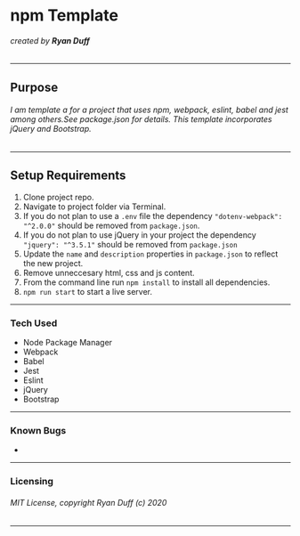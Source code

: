 # npm Template

###### created by **Ryan Duff**
---
## Purpose
###### I am template a for a project that uses npm, webpack, eslint, babel and jest among others.See package.json for details. This template incorporates jQuery and Bootstrap.

---
## Setup Requirements
 1. Clone project repo.
 2. Navigate to project folder via Terminal.
 3. If you do not plan to use a `.env` file the dependency `"dotenv-webpack": "^2.0.0"` should be removed from `package.json`.
 4. If you do not plan to use jQuery in your project the dependency `"jquery": "^3.5.1"`
 should be removed from `package.json`
 4. Update the `name` and `description` properties in `package.json` to reflect the new project.
 5. Remove unneccesary html, css and js content.
 6. From the command line run `npm install` to install all dependencies. 
 7. `npm run start` to start a live server.
 
---
### Tech Used
- Node Package Manager
- Webpack
- Babel
- Jest
- Eslint
- jQuery
- Bootstrap

---
### Known Bugs
 * 
---
### Licensing
###### MIT License, copyright Ryan Duff (c) 2020
---
